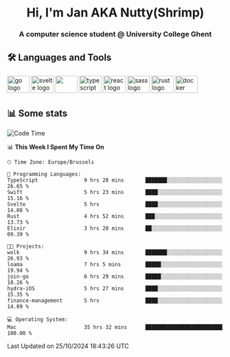 <h1 align="center">Hi, I'm Jan AKA Nutty(Shrimp)</h1>
<h3 align="center">A computer science student @ University College Ghent</h3>

<h2 align="left">🛠️ Languages and Tools</h2>

###

<div align="left">
  <img src="https://cdn.jsdelivr.net/gh/devicons/devicon/icons/go/go-original.svg" height="40" width="52" alt="go logo"  />
  <img src="https://cdn.jsdelivr.net/gh/devicons/devicon@latest/icons/svelte/svelte-original.svg"  height="40" width="52" alt="svelte logo" />
  <img src="https://cdn.jsdelivr.net/gh/devicons/devicon@latest/icons/tailwindcss/tailwindcss-original.svg" height="40" width="52" />
  <img src="https://cdn.jsdelivr.net/gh/devicons/devicon/icons/typescript/typescript-original.svg" height="40" width="52" alt="typescript logo"  />
  <img src="https://cdn.jsdelivr.net/gh/devicons/devicon/icons/react/react-original.svg" height="40" width="52" alt="react logo"  />
  <img src="https://cdn.jsdelivr.net/gh/devicons/devicon/icons/sass/sass-original.svg" height="40" width="52" alt="sass logo"  />
  <img src="https://cdn.jsdelivr.net/gh/devicons/devicon@latest/icons/rust/rust-original.svg" height="40" width="52" alt="rust logo" />
  <img src="https://cdn.jsdelivr.net/gh/devicons/devicon/icons/docker/docker-original.svg" height="40" width="52" alt="docker logo"  />
</div>

<h2>📊 Some stats</h2>

<!--START_SECTION:waka-->
![Code Time](http://img.shields.io/badge/Code%20Time-5%2C186%20hrs%2045%20mins-blue)

📊 **This Week I Spent My Time On** 

```text
🕑︎ Time Zone: Europe/Brussels

💬 Programming Languages: 
TypeScript               9 hrs 28 mins       ███████░░░░░░░░░░░░░░░░░░   26.65 % 
Swift                    5 hrs 23 mins       ████░░░░░░░░░░░░░░░░░░░░░   15.16 % 
Svelte                   5 hrs               ████░░░░░░░░░░░░░░░░░░░░░   14.08 % 
Rust                     4 hrs 52 mins       ███░░░░░░░░░░░░░░░░░░░░░░   13.73 % 
Elixir                   3 hrs 20 mins       ██░░░░░░░░░░░░░░░░░░░░░░░   09.39 % 

🐱‍💻 Projects: 
wolk                     9 hrs 34 mins       ███████░░░░░░░░░░░░░░░░░░   26.93 % 
loama                    7 hrs 5 mins        █████░░░░░░░░░░░░░░░░░░░░   19.94 % 
join-go                  6 hrs 29 mins       █████░░░░░░░░░░░░░░░░░░░░   18.26 % 
hydra-iOS                5 hrs 27 mins       ████░░░░░░░░░░░░░░░░░░░░░   15.35 % 
finance-management       5 hrs               ████░░░░░░░░░░░░░░░░░░░░░   14.09 % 

💻 Operating System: 
Mac                      35 hrs 32 mins      █████████████████████████   100.00 % 
```


 Last Updated on 25/10/2024 18:43:26 UTC
<!--END_SECTION:waka-->

